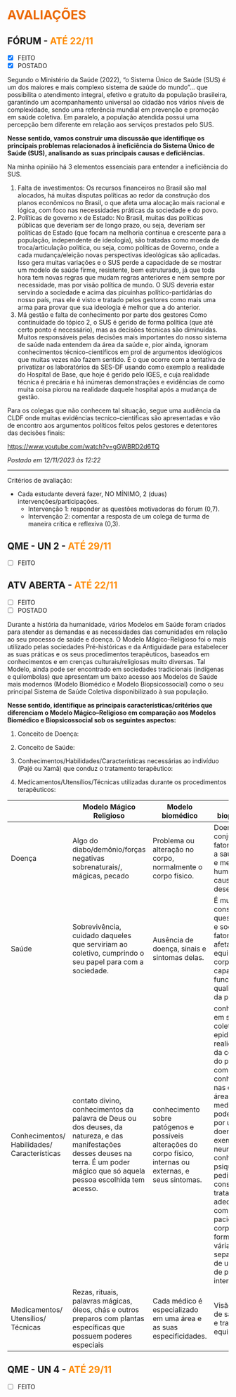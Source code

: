 # <span style="color:#EC6A00">**AVALIAÇÕES**</span>

## FÓRUM - <span style="color:darkorange">ATÉ 22/11</span>

- [X] FEITO
- [X] POSTADO

Segundo o Ministério da Saúde (2022), “o Sistema Único de Saúde (SUS) é um dos maiores e mais complexo sistema de saúde do mundo”... que possibilita o atendimento integral, efetivo e gratuito da população brasileira, garantindo um acompanhamento universal ao cidadão nos vários níveis de complexidade, sendo uma referência mundial em prevenção e promoção em saúde coletiva.
Em paralelo, a população atendida possui uma percepção bem diferente em relação aos serviços prestados pelo SUS.

**Nesse sentido, vamos construir uma discussão que identifique os principais problemas relacionados à ineficiência do Sistema Único de Saúde (SUS), analisando as suas principais causas e deficiências.**

Na minha opinião há 3 elementos essenciais para entender a ineficiência do SUS.

1. Falta de investimentos: 
Os recursos financeiros no Brasil são mal alocados, há muitas disputas políticas ao redor da construção dos planos econômicos no Brasil, o que afeta uma alocação mais racional e lógica, com foco nas necessidades práticas da sociedade e do povo.
2. Políticas de governo x de Estado:
No Brasil, muitas das políticas públicas que deveriam ser de longo prazo, ou seja, deveriam ser políticas de Estado (que focam na melhoria contínua e crescente para a população, independente de ideologia), são tratadas como moeda de troca/articulação política, ou seja, como políticas de Governo, onde a cada mudança/eleição novas perspectivas ideológicas são aplicadas. Isso gera muitas variações e o SUS perde a capacidade de se mostrar um modelo de saúde firme, resistente, bem estruturado, já que toda hora tem novas regras que mudam regras anteriores e nem sempre por necessidade, mas por visão política de mundo. O SUS deveria estar servindo a sociedade e acima das picuinhas político-partidárias do nosso país, mas ele é visto e tratado pelos gestores como mais uma arma para provar que sua ideologia é melhor que a do anterior.
3. Má gestão e falta de conhecimento por parte dos gestores
Como continuidade do tópico 2, o SUS é gerido de forma política (que até certo ponto é necessário), mas as decisões técnicas são diminuídas. Muitos responsáveis pelas decisões mais importantes do nosso sistema de saúde nada entendem da área da saúde e, pior ainda, ignoram conhecimentos técnico-científicos em prol de argumentos ideológicos que muitas vezes não fazem sentido. É o que ocorre com a tentativa de privatizar os laboratórios da SES-DF usando como exemplo a realidade do Hospital de Base, que hoje é gerido pelo IGES, e cuja realidade técnica é precária e há inúmeras demonstrações e evidências de como muita coisa piorou na realidade daquele hospital após a mudança de gestão.

Para os colegas que não conhecem tal situação, segue uma audiência da CLDF onde muitas evidências tecnico-científicas são apresentadas e vão de encontro aos argumentos políticos feitos pelos gestores e detentores das decisões finais:

https://www.youtube.com/watch?v=gGWBRD2d6TQ 

_Postado em 12/11/2023 às 12:22_

-----
Critérios de avaliação:

- Cada estudante deverá fazer, NO MÍNIMO, 2 (duas) intervenções/participações.
  - Intervenção 1: responder as questões motivadoras do fórum (0,7).
  - Intervenção 2: comentar a resposta de um colega de turma de maneira crítica e reflexiva (0,3).

## QME - UN 2 - <span style="color:darkorange">ATÉ 29/11</span>

- [ ] FEITO

## ATV ABERTA - <span style="color:darkorange">ATÉ 22/11</span>

- [ ] FEITO
- [ ] POSTADO

Durante a história da humanidade, vários Modelos em Saúde foram criados para atender as demandas e as necessidades das comunidades em relação ao seu processo de saúde e doença. O Modelo Mágico-Religioso foi o mais utilizado pelas sociedades Pré-históricas e da Antiguidade para estabelecer as suas práticas e os seus procedimentos terapêuticos, baseados em conhecimentos e em crenças culturais/religiosas muito diversas. Tal Modelo, ainda pode ser encontrado em sociedades tradicionais (indígenas e quilombolas) que apresentam um baixo acesso aos Modelos de Saúde mais modernos (Modelo Biomédico e Modelo Biopsicossocial) como o seu principal Sistema de Saúde Coletiva disponibilizado à sua população.  

**Nesse sentido, identifique as principais características/critérios que diferenciam o Modelo Mágico–Religioso em comparação aos Modelos Biomédico e Biopsicossocial sob os seguintes aspectos:**

1. Conceito de Doença: 

2. Conceito de Saúde: 

3. Conhecimentos/Habilidades/Características necessárias ao indivíduo (Pajé ou Xamã) que conduz o tratamento terapêutico: 

4. Medicamentos/Utensílios/Técnicas utilizadas durante os procedimentos terapêuticos: 

|                                           | Modelo Mágico Religioso | Modelo biomédico | Modelo biopsicossocial |
| ----------------------------------------- | ----------------------- | ---------------- | ---------------------- |
| Doença                                    | Algo do diabo/demônio/forças negativas sobrenaturais/, mágicas, pecado | Problema ou alteração no corpo, normalmente o corpo físico. | Doença é um conjunto de fatores que afeta a saude do física e mental do ser humano, causando um desequilíbrio. |
| Saúde                                     | Sobrevivência, cuidado daqueles que serviriam ao coletivo, cumprindo o seu papel para com a sociedade. | Ausência de doença, sinais e sintomas delas. | É multifatorial, considerando questões mentais e sociais como fatores que afetam o equilíbrio do corpo e a capacidade funcional e a qualidade de vida da pessoa. |
| Conhecimentos/<br/>Habilidades/<br/>Características | contato divino, conhecimentos da palavra de Deus ou dos deuses, da natureza, e das manifestações desses deuses na terra. É um poder mágico que só aquela pessoa escolhida tem acesso. | conhecimento sobre patógenos e possíveis alterações do corpo físico, internas ou externas, e seus sintomas. | conhecimentos em saude coletiva, epidemiologia, realidade social da comunidade e do paciente, bem como conhecimentos nas diversas áreas da medicina que podem ser afetas por um estado de doença. Por exemplo, um neurologista com conhecimento em psiquiatria e em pediatria, para conseguir um tratamento mais adequado e complexo pro paciente, pois o corpo não é formado por várias áreas separadas, mas de um conjunto de partes interdependentes. |
| Medicamentos/<br/>Utensílios/<br/>Técnicas          | Rezas, rituais, palavras mágicas, óleos, chás e outros preparos com plantas específicas que possuem poderes especiais | Cada médico é especializado em uma área e as suas especificidades. | Visão integralista, de saude integral e trabalho em equipe. |

## QME - UN 4 - <span style="color:darkorange">ATÉ 29/11</span>

- [ ] FEITO